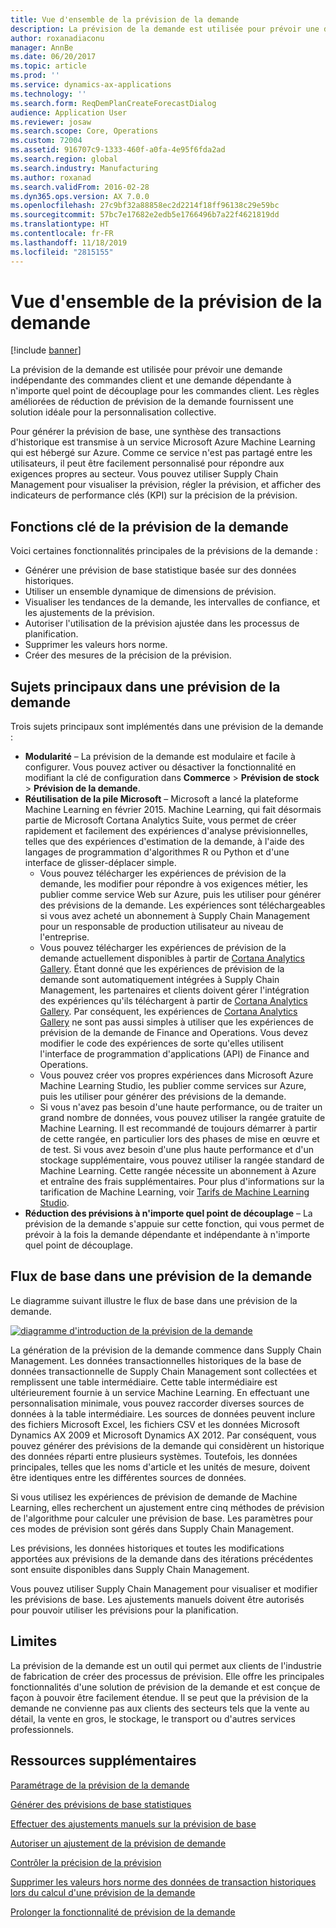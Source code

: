 ```yaml
---
title: Vue d'ensemble de la prévision de la demande
description: La prévision de la demande est utilisée pour prévoir une demande indépendante des commandes client et une demande dépendante à n'importe quel point de découplage pour les commandes client. Les règles améliorées de réduction de prévision de la demande fournissent une solution idéale pour la personnalisation collective.
author: roxanadiaconu
manager: AnnBe
ms.date: 06/20/2017
ms.topic: article
ms.prod: ''
ms.service: dynamics-ax-applications
ms.technology: ''
ms.search.form: ReqDemPlanCreateForecastDialog
audience: Application User
ms.reviewer: josaw
ms.search.scope: Core, Operations
ms.custom: 72004
ms.assetid: 916707c9-1333-460f-a0fa-4e95f6fda2ad
ms.search.region: global
ms.search.industry: Manufacturing
ms.author: roxanad
ms.search.validFrom: 2016-02-28
ms.dyn365.ops.version: AX 7.0.0
ms.openlocfilehash: 27c9bf32a88858ec2d2214f18ff96138c29e59bc
ms.sourcegitcommit: 57bc7e17682e2edb5e1766496b7a22f4621819dd
ms.translationtype: HT
ms.contentlocale: fr-FR
ms.lasthandoff: 11/18/2019
ms.locfileid: "2815155"
---
```

# <a name="demand-forecasting-overview"></a>Vue d'ensemble de la prévision de la demande

[!include [banner](../includes/banner.md)]

La prévision de la demande est utilisée pour prévoir une demande indépendante des commandes client et une demande dépendante à n'importe quel point de découplage pour les commandes client. Les règles améliorées de réduction de prévision de la demande fournissent une solution idéale pour la personnalisation collective.

Pour générer la prévision de base, une synthèse des transactions d'historique est transmise à un service Microsoft Azure Machine Learning qui est hébergé sur Azure. Comme ce service n'est pas partagé entre les utilisateurs, il peut être facilement personnalisé pour répondre aux exigences propres au secteur. Vous pouvez utiliser Supply Chain Management pour visualiser la prévision, régler la prévision, et afficher des indicateurs de performance clés (KPI) sur la précision de la prévision.

## <a name="key-features-of-demand-forecasting"></a>Fonctions clé de la prévision de la demande
Voici certaines fonctionnalités principales de la prévisions de la demande :

-   Générer une prévision de base statistique basée sur des données historiques.
-   Utiliser un ensemble dynamique de dimensions de prévision.
-   Visualiser les tendances de la demande, les intervalles de confiance, et les ajustements de la prévision.
-   Autoriser l'utilisation de la prévision ajustée dans les processus de planification.
-   Supprimer les valeurs hors norme.
-   Créer des mesures de la précision de la prévision.

## <a name="major-themes-in-demand-forecasting"></a>Sujets principaux dans une prévision de la demande
Trois sujets principaux sont implémentés dans une prévision de la demande :

-   **Modularité** – La prévision de la demande est modulaire et facile à configurer. Vous pouvez activer ou désactiver la fonctionnalité en modifiant la clé de configuration dans **Commerce** &gt; **Prévision de stock** &gt; **Prévision de la demande**.
-   **Réutilisation de la pile Microsoft** – Microsoft a lancé la plateforme Machine Learning en février 2015. Machine Learning, qui fait désormais partie de Microsoft Cortana Analytics Suite, vous permet de créer rapidement et facilement des expériences d'analyse prévisionnelles, telles que des expériences d'estimation de la demande, à l'aide des langages de programmation d'algorithmes R ou Python et d'une interface de glisser-déplacer simple.
    -   Vous pouvez télécharger les expériences de prévision de la demande, les modifier pour répondre à vos exigences métier, les publier comme service Web sur Azure, puis les utiliser pour générer des prévisions de la demande. Les expériences sont téléchargeables si vous avez acheté un abonnement à Supply Chain Management pour un responsable de production utilisateur au niveau de l'entreprise.
    -   Vous pouvez télécharger les expériences de prévision de la demande actuellement disponibles à partir de [Cortana Analytics Gallery](https://gallery.cortanaanalytics.com/). Étant donné que les expériences de prévision de la demande sont automatiquement intégrées à Supply Chain Management, les partenaires et clients doivent gérer l'intégration des expériences qu'ils téléchargent à partir de [Cortana Analytics Gallery](https://gallery.cortanaanalytics.com/). Par conséquent, les expériences de [Cortana Analytics Gallery](https://gallery.cortanaanalytics.com/) ne sont pas aussi simples à utiliser que les expériences de prévision de la demande de Finance and Operations. Vous devez modifier le code des expériences de sorte qu'elles utilisent l'interface de programmation d'applications (API) de Finance and Operations.
    -   Vous pouvez créer vos propres expériences dans Microsoft Azure Machine Learning Studio, les publier comme services sur Azure, puis les utiliser pour générer des prévisions de la demande.
    -   Si vous n'avez pas besoin d'une haute performance, ou de traiter un grand nombre de données, vous pouvez utiliser la rangée gratuite de Machine Learning. Il est recommandé de toujours démarrer à partir de cette rangée, en particulier lors des phases de mise en œuvre et de test. Si vous avez besoin d'une plus haute performance et d'un stockage supplémentaire, vous pouvez utiliser la rangée standard de Machine Learning. Cette rangée nécessite un abonnement à Azure et entraîne des frais supplémentaires. Pour plus d'informations sur la tarification de Machine Learning, voir [Tarifs de Machine Learning Studio](https://aka.ms/machine-learning-price-info).
-   **Réduction des prévisions à n'importe quel point de découplage** – La prévision de la demande s'appuie sur cette fonction, qui vous permet de prévoir à la fois la demande dépendante et indépendante à n'importe quel point de découplage.

## <a name="basic-flow-in-demand-forecasting"></a>Flux de base dans une prévision de la demande
Le diagramme suivant illustre le flux de base dans une prévision de la demande. 

[![diagramme d'introduction de la prévision de la demande](./media/demand-forecasting-introduction.png)](./media/demand-forecasting-introduction.png)

La génération de la prévision de la demande commence dans Supply Chain Management. Les données transactionnelles historiques de la base de données transactionnelle de Supply Chain Management sont collectées et remplissent une table intermédiaire. Cette table intermédiaire est ultérieurement fournie à un service Machine Learning. En effectuant une personnalisation minimale, vous pouvez raccorder diverses sources de données à la table intermédiaire. Les sources de données peuvent inclure des fichiers Microsoft Excel, les fichiers CSV et les données Microsoft Dynamics AX 2009 et Microsoft Dynamics AX 2012. Par conséquent, vous pouvez générer des prévisions de la demande qui considèrent un historique des données réparti entre plusieurs systèmes. Toutefois, les données principales, telles que les noms d'article et les unités de mesure, doivent être identiques entre les différentes sources de données.

Si vous utilisez les expériences de prévision de demande de Machine Learning, elles recherchent un ajustement entre cinq méthodes de prévision de l'algorithme pour calculer une prévision de base. Les paramètres pour ces modes de prévision sont gérés dans Supply Chain Management. 

Les prévisions, les données historiques et toutes les modifications apportées aux prévisions de la demande dans des itérations précédentes sont ensuite disponibles dans Supply Chain Management. 

Vous pouvez utiliser Supply Chain Management pour visualiser et modifier les prévisions de base. Les ajustements manuels doivent être autorisés pour pouvoir utiliser les prévisions pour la planification.

## <a name="limitations"></a>Limites
La prévision de la demande est un outil qui permet aux clients de l'industrie de fabrication de créer des processus de prévision. Elle offre les principales fonctionnalités d'une solution de prévision de la demande et est conçue de façon à pouvoir être facilement étendue. Il se peut que la prévision de la demande ne convienne pas aux clients des secteurs tels que la vente au détail, la vente en gros, le stockage, le transport ou d'autres services professionnels.

<a name="additional-resources"></a>Ressources supplémentaires
--------

[Paramétrage de la prévision de la demande](demand-forecasting-setup.md)

[Générer des prévisions de base statistiques](generate-statistical-baseline-forecast.md)

[Effectuer des ajustements manuels sur la prévision de base](manual-adjustments-baseline-forecast.md)

[Autoriser un ajustement de la prévision de demande](authorize-adjusted-forecast.md)

[Contrôler la précision de la prévision](monitor-forecast-accuracy.md)

[Supprimer les valeurs hors norme des données de transaction historiques lors du calcul d'une prévision de la demande](remove-historical-outliers-calculating-demand-forecast.md)

[Prolonger la fonctionnalité de prévision de la demande](https://www.youtube.com/watch?v=4OIKIXLiNjI&feature=youtu.be)



